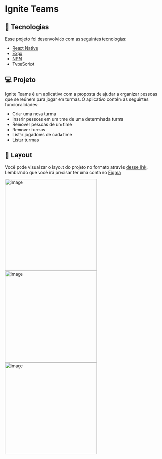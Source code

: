 # Ignite Teams

## 🚀 Tecnologias

Esse projeto foi desenvolvido com as seguintes tecnologias:

- [React Native](https://facebook.github.io/react-native/)
- [Expo](https://expo.io/)
- [NPM](https://www.npmjs.com/)
- [TypeScript](https://www.typescriptlang.org/)

## 💻 Projeto

Ignite Teams é um aplicativo com a proposta de ajudar a organizar pessoas que se reúnem para jogar em turmas. O aplicativo contém as seguintes funcionalidades:

- Criar uma nova turma
- Inserir pessoas em um time de uma determinada turma
- Remover pessoas de um time
- Remover turmas
- Listar jogadores de cada time
- Listar turmas

## 🔖 Layout

Você pode visualizar o layout do projeto no formato através [desse link](https://www.figma.com/community/file/1151864427495057381/ignite-teams). Lembrando que você irá precisar ter uma conta no [Figma](http://figma.com/).


<img width="300" alt="image" src="https://github.com/WellyngtonMS/Ignite-Teams/assets/54148100/eacc8fb0-4ec1-4e4e-9c87-cd040e9ddccf">
<img width="300" alt="image" src="https://github.com/WellyngtonMS/Ignite-Teams/assets/54148100/d2d3b698-21f5-44c6-8b9f-b5babc5e3316">
<img width="300" alt="image" src="https://github.com/WellyngtonMS/Ignite-Teams/assets/54148100/13233a42-f633-4945-b2e5-f96596eafbe8">

